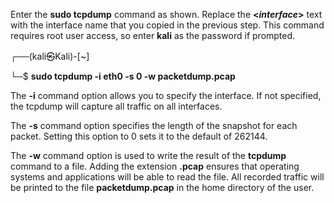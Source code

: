 Enter the **sudo tcpdump** command as shown. Replace the **<_interface_>** text with the interface name that you copied in the previous step. This command requires root user access, so enter **kali** as the password if prompted.

┌──(kali㉿Kali)-[~]

└─$ **sudo tcpdump -i eth0 -s 0 -w packetdump.pcap**

The **-i** command option allows you to specify the interface. If not specified, the tcpdump will capture all traffic on all interfaces.

The **-s** command option specifies the length of the snapshot for each packet. Setting this option to 0 sets it to the default of 262144.

The **-w** command option is used to write the result of the **tcpdump** command to a file. Adding the extension **.pcap** ensures that operating systems and applications will be able to read the file. All recorded traffic will be printed to the file **packetdump.pcap** in the home directory of the user.